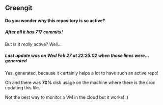 ## Greengit

#### Do you wonder why this repository is so active?

##### After all it has 717 commits!

But is it *really* active? Well...

##### Last update was on Wed Feb 27 at 22:25:02 when those lines were... generated

Yes, generated, because it certainly helps a lot to have such an active repo!

Oh and there was **70%** disk usage on the machine
where there is the cron updating this file.

Not the best way to monitor a VM in the cloud but it works! :)
